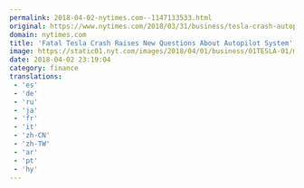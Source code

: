 ```yaml
---
permalink: 2018-04-02-nytimes.com--1147133533.html
original: https://www.nytimes.com/2018/03/31/business/tesla-crash-autopilot-musk.html?partner=rss&amp;emc=rss
domain: nytimes.com
title: 'Fatal Tesla Crash Raises New Questions About Autopilot System'
image: https://static01.nyt.com/images/2018/04/01/business/01TESLA-01/merlin_120749369_bd69abe8-7ba7-49b4-8083-f689a5939d9f-mediumThreeByTwo440.jpg
date: 2018-04-02 23:19:04
category: finance
translations: 
 - 'es'
 - 'de'
 - 'ru'
 - 'ja'
 - 'fr'
 - 'it'
 - 'zh-CN'
 - 'zh-TW'
 - 'ar'
 - 'pt'
 - 'hy'
---
```


